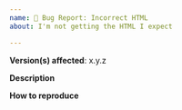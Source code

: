 ```yaml
---
name: 📃 Bug Report: Incorrect HTML
about: I'm not getting the HTML I expect

---
```


<!-- Before submitting an issue, please use https://babelmark.github.io/ to compare how your Markdown input renders in other parsers. If all the CommonMark ones (including this one) show the same results then it's probably not a bug -->

**Version(s) affected**: x.y.z

**Description**  
<!-- A clear and concise description of the problem. -->

**How to reproduce**  
<!-- Provide the Markdown input, your configuration, and/or installed extensions to help us reproduce the problem. -->

